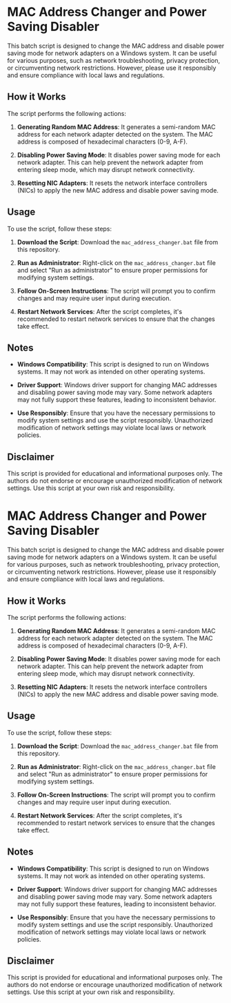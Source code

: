 # MAC Address Changer and Power Saving Disabler

This batch script is designed to change the MAC address and disable power saving mode for network adapters on a Windows system. It can be useful for various purposes, such as network troubleshooting, privacy protection, or circumventing network restrictions. However, please use it responsibly and ensure compliance with local laws and regulations.

## How it Works

The script performs the following actions:

1. **Generating Random MAC Address**: It generates a semi-random MAC address for each network adapter detected on the system. The MAC address is composed of hexadecimal characters (0-9, A-F).

2. **Disabling Power Saving Mode**: It disables power saving mode for each network adapter. This can help prevent the network adapter from entering sleep mode, which may disrupt network connectivity.

3. **Resetting NIC Adapters**: It resets the network interface controllers (NICs) to apply the new MAC address and disable power saving mode.

## Usage

To use the script, follow these steps:

1. **Download the Script**: Download the `mac_address_changer.bat` file from this repository.

2. **Run as Administrator**: Right-click on the `mac_address_changer.bat` file and select "Run as administrator" to ensure proper permissions for modifying system settings.

3. **Follow On-Screen Instructions**: The script will prompt you to confirm changes and may require user input during execution.

4. **Restart Network Services**: After the script completes, it's recommended to restart network services to ensure that the changes take effect.

## Notes

- **Windows Compatibility**: This script is designed to run on Windows systems. It may not work as intended on other operating systems.
  
- **Driver Support**: Windows driver support for changing MAC addresses and disabling power saving mode may vary. Some network adapters may not fully support these features, leading to inconsistent behavior.

- **Use Responsibly**: Ensure that you have the necessary permissions to modify system settings and use the script responsibly. Unauthorized modification of network settings may violate local laws or network policies.

## Disclaimer

This script is provided for educational and informational purposes only. The authors do not endorse or encourage unauthorized modification of network settings. Use this script at your own risk and responsibility.

# MAC Address Changer and Power Saving Disabler

This batch script is designed to change the MAC address and disable power saving mode for network adapters on a Windows system. It can be useful for various purposes, such as network troubleshooting, privacy protection, or circumventing network restrictions. However, please use it responsibly and ensure compliance with local laws and regulations.

## How it Works

The script performs the following actions:

1. **Generating Random MAC Address**: It generates a semi-random MAC address for each network adapter detected on the system. The MAC address is composed of hexadecimal characters (0-9, A-F).

2. **Disabling Power Saving Mode**: It disables power saving mode for each network adapter. This can help prevent the network adapter from entering sleep mode, which may disrupt network connectivity.

3. **Resetting NIC Adapters**: It resets the network interface controllers (NICs) to apply the new MAC address and disable power saving mode.

## Usage

To use the script, follow these steps:

1. **Download the Script**: Download the `mac_address_changer.bat` file from this repository.

2. **Run as Administrator**: Right-click on the `mac_address_changer.bat` file and select "Run as administrator" to ensure proper permissions for modifying system settings.

3. **Follow On-Screen Instructions**: The script will prompt you to confirm changes and may require user input during execution.

4. **Restart Network Services**: After the script completes, it's recommended to restart network services to ensure that the changes take effect.

## Notes

- **Windows Compatibility**: This script is designed to run on Windows systems. It may not work as intended on other operating systems.
  
- **Driver Support**: Windows driver support for changing MAC addresses and disabling power saving mode may vary. Some network adapters may not fully support these features, leading to inconsistent behavior.

- **Use Responsibly**: Ensure that you have the necessary permissions to modify system settings and use the script responsibly. Unauthorized modification of network settings may violate local laws or network policies.

## Disclaimer

This script is provided for educational and informational purposes only. The authors do not endorse or encourage unauthorized modification of network settings. Use this script at your own risk and responsibility.

